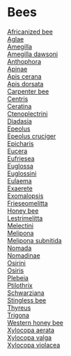 # Bees
[Africanized bee](https://en.wikipedia.org/wiki/Africanized_bee)<br>
[Aglae](https://en.wikipedia.org/wiki/Aglae)<br>
[Amegilla](https://en.wikipedia.org/wiki/Amegilla)<br>
[Amegilla dawsoni](https://en.wikipedia.org/wiki/Amegilla_dawsoni)<br>
[Anthophora](https://en.wikipedia.org/wiki/Anthophora)<br>
[Apinae](https://en.wikipedia.org/wiki/Apinae)<br>
[Apis cerana](https://en.wikipedia.org/wiki/Apis_cerana)<br>
[Apis dorsata](https://en.wikipedia.org/wiki/Apis_dorsata)<br>
[Carpenter bee](https://en.wikipedia.org/wiki/Carpenter_bee)<br>
[Centris](https://en.wikipedia.org/wiki/Centris)<br>
[Ceratina](https://en.wikipedia.org/wiki/Ceratina)<br>
[Ctenoplectrini](https://en.wikipedia.org/wiki/Ctenoplectrini)<br>
[Diadasia](https://en.wikipedia.org/wiki/Diadasia)<br>
[Epeolus](https://en.wikipedia.org/wiki/Epeolus)<br>
[Epeolus cruciger](https://en.wikipedia.org/wiki/Epeolus_cruciger)<br>
[Epicharis](https://en.wikipedia.org/wiki/Epicharis_(bee))<br>
[Eucera](https://en.wikipedia.org/wiki/Eucera)<br>
[Eufriesea](https://en.wikipedia.org/wiki/Eufriesea)<br>
[Euglossa](https://en.wikipedia.org/wiki/Euglossa)<br>
[Euglossini](https://en.wikipedia.org/wiki/Euglossini)<br>
[Eulaema](https://en.wikipedia.org/wiki/Eulaema)<br>
[Exaerete](https://en.wikipedia.org/wiki/Exaerete)<br>
[Exomalopsis](https://en.wikipedia.org/wiki/Exomalopsis)<br>
[Frieseomelitta](https://en.wikipedia.org/wiki/Frieseomelitta)<br>
[Honey bee](https://en.wikipedia.org/wiki/Honey_bee)<br>
[Lestrimelitta](https://en.wikipedia.org/wiki/Lestrimelitta)<br>
[Melectini](https://en.wikipedia.org/wiki/Melectini)<br>
[Melipona](https://en.wikipedia.org/wiki/Melipona)<br>
[Melipona subnitida](https://en.wikipedia.org/wiki/Melipona_subnitida)<br>
[Nomada](https://en.wikipedia.org/wiki/Nomada)<br>
[Nomadinae](https://en.wikipedia.org/wiki/Nomadinae)<br>
[Osirini](https://en.wikipedia.org/wiki/Osirini)<br>
[Osiris](https://en.wikipedia.org/wiki/Osiris_(genus))<br>
[Plebeia](https://en.wikipedia.org/wiki/Plebeia)<br>
[Ptilothrix](https://en.wikipedia.org/wiki/Ptilothrix)<br>
[Schwarziana](https://en.wikipedia.org/wiki/Schwarziana)<br>
[Stingless bee](https://en.wikipedia.org/wiki/Stingless_bee)<br>
[Thyreus](https://en.wikipedia.org/wiki/Thyreus)<br>
[Trigona](https://en.wikipedia.org/wiki/Trigona)<br>
[Western honey bee](https://en.wikipedia.org/wiki/Western_honey_bee)<br>
[Xylocopa aerata](https://en.wikipedia.org/wiki/Xylocopa_aerata)<br>
[Xylocopa valga](https://en.wikipedia.org/wiki/Xylocopa_valga)<br>
[Xylocopa violacea](https://en.wikipedia.org/wiki/Xylocopa_violacea)<br>
